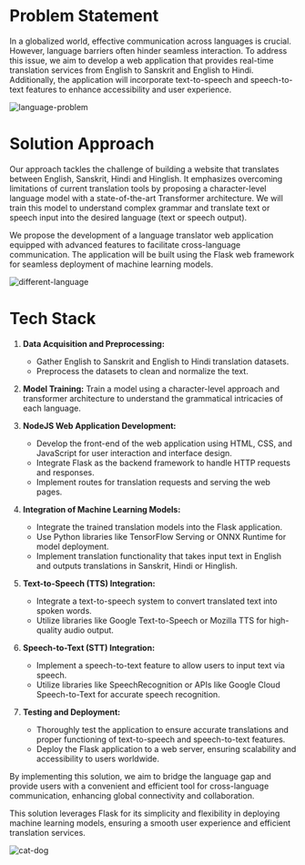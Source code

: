 # Problem Statement
In a globalized world, effective communication across languages is crucial. However, language barriers often hinder seamless interaction. To address this issue, we aim to develop a web application that provides real-time translation services from English to Sanskrit and English to Hindi. Additionally, the application will incorporate text-to-speech and speech-to-text features to enhance accessibility and user experience.

![language-problem](https://encrypted-tbn0.gstatic.com/images?q=tbn:ANd9GcS10FfW4ofgBwhTgm_Uvw7hiE1pJx-KF2ojXEykn_cDjg&s)


# Solution Approach
Our approach tackles the challenge of building a website that translates between English, Sanskrit, Hindi and Hinglish. It emphasizes overcoming limitations of current translation tools by proposing a character-level language model with a state-of-the-art Transformer architecture. We will train this model to understand complex grammar and translate text or speech input into the desired language (text or speech output).

We propose the development of a language translator web application equipped with advanced features to facilitate cross-language communication. The application will be built using the Flask web framework for seamless deployment of machine learning models.

![different-language](https://talents.blr1.digitaloceanspaces.com/1703411005/i-can-translate-englishnepalifrenchkorean-and-hindi-respectively.png)
# Tech Stack
1. **Data Acquisition and Preprocessing:**
   - Gather English to Sanskrit and English to Hindi translation datasets.
   - Preprocess the datasets to clean and normalize the text.

2. **Model Training:**
Train a model using a character-level approach and transformer architecture to understand the grammatical intricacies of each language.


3. **NodeJS Web Application Development:**
   - Develop the front-end of the web application using HTML, CSS, and JavaScript for user interaction and interface design.
   - Integrate Flask as the backend framework to handle HTTP requests and responses.
   - Implement routes for translation requests and serving the web pages.

4. **Integration of Machine Learning Models:**
   - Integrate the trained translation models into the Flask application.
   - Use Python libraries like TensorFlow Serving or ONNX Runtime for model deployment.
   - Implement translation functionality that takes input text in English and outputs translations in Sanskrit, Hindi or Hinglish.

5. **Text-to-Speech (TTS) Integration:**
   - Integrate a text-to-speech system to convert translated text into spoken words.
   - Utilize libraries like Google Text-to-Speech or Mozilla TTS for high-quality audio output.

6. **Speech-to-Text (STT) Integration:**
   - Implement a speech-to-text feature to allow users to input text via speech.
   - Utilize libraries like SpeechRecognition or APIs like Google Cloud Speech-to-Text for accurate speech recognition.

7. **Testing and Deployment:**
   - Thoroughly test the application to ensure accurate translations and proper functioning of text-to-speech and speech-to-text features.
   - Deploy the Flask application to a web server, ensuring scalability and accessibility to users worldwide.

By implementing this solution, we aim to bridge the language gap and provide users with a convenient and efficient tool for cross-language communication, enhancing global connectivity and collaboration.

This solution leverages Flask for its simplicity and flexibility in deploying machine learning models, ensuring a smooth user experience and efficient translation services.

![cat-dog](https://encrypted-tbn0.gstatic.com/images?q=tbn:ANd9GcTMH_Ptw-tS0FH_Vup35-JX4-m8occQ66Bsuos21rMufw&s)